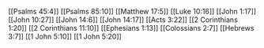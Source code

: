 [[Psalms 45:4]]
[[Psalms 85:10]]
[[Matthew 17:5]]
[[Luke 10:16]]
[[John 1:17]]
[[John 10:27]]
[[John 14:6]]
[[John 14:17]]
[[Acts 3:22]]
[[2 Corinthians 1:20]]
[[2 Corinthians 11:10]]
[[Ephesians 1:13]]
[[Colossians 2:7]]
[[Hebrews 3:7]]
[[1 John 5:10]]
[[1 John 5:20]]
